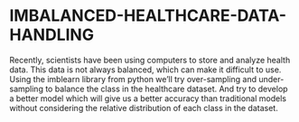 # IMBALANCED-HEALTHCARE-DATA-HANDLING
Recently, scientists have been using computers to store and analyze health data. This data is not always balanced, which can make it difficult to use. 
Using the imblearn library from python we’ll try over-sampling and under-sampling to balance the class in the healthcare dataset.
And try to develop a better model which will give us a better accuracy than traditional models without considering the relative distribution of each class in the dataset.
